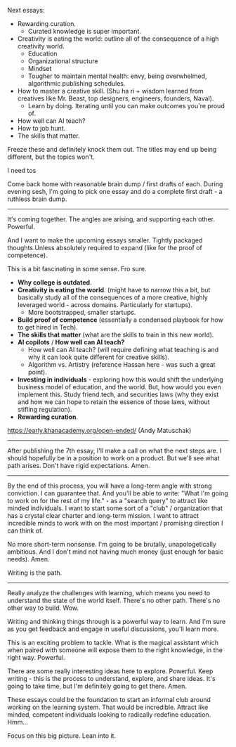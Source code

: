 Next essays:

- Rewarding curation.
  - Curated knowledge is super important.
- Creativity is eating the world: outline all of the consequence of a high creativity world.
  - Education
  - Organizational structure
  - Mindset
  - Tougher to maintain mental health: envy, being overwhelmed, algorithmic publishing schedules.
- How to master a creative skill. (Shu ha ri + wisdom learned from creatives like Mr. Beast, top designers, engineers, founders, Naval).
  - Learn by doing. Iterating until you can make outcomes you're proud of.
- How well can AI teach?
- How to job hunt.
- The skills that matter.

Freeze these and definitely knock them out. The titles may end up being different, but the topics won't.

I need tos

Come back home with reasonable brain dump / first drafts of each. During evening sesh, I'm going to pick one essay and do a complete first draft - a ruthless brain dump.

---

It's coming together. The angles are arising, and supporting each other. Powerful.

And I want to make the upcoming essays smaller. Tightly packaged thoughts.Unless absolutely required to expand (like for the proof of competence).

This is a bit fascinating in some sense. Fro sure.

- **Why college is outdated**.
- **Creativity is eating the world**. (might have to narrow this a bit, but basically study all of the consequences of a more creative, highly leveraged world - across domains. Particularly for startups).
  - More bootstrapped, smaller startups.
- **Build proof of competence** (essentially a condensed playbook for how to get hired in Tech).
- **The skills that matter** (what are the skills to train in this new world).
- **AI copilots** / **How well can AI teach?**
  - How well can AI teach? (will require defining what teaching is and why it can look quite different for creative skills).
  - Algorithm vs. Artistry (reference Hassan here - was such a great point).
- **Investing in individuals** - exploring how this would shift the underlying business model of education, and the world. But, how would you even implement this. Study friend.tech, and securities laws (why they exist and how we can hope to retain the essence of those laws, without stifling regulation).
- **Rewarding curation**.

https://early.khanacademy.org/open-ended/ (Andy Matuschak)

---

After publishing the 7th essay, I'll make a call on what the next steps are. I should hopefully be in a position to work on a product. But we'll see what path arises. Don't have rigid expectations. Amen.

---

By the end of this process, you will have a long-term angle with strong conviction. I can guarantee that. And you'll be able to write: "What I'm going to work on for the rest of my life." - as a "search query" to attract like minded individuals. I want to start some sort of a "club" / organization that has a crystal clear charter and long-term mission. I want to attract incredible minds to work with on the most important / promising direction I can think of.

No more short-term nonsense. I'm going to be brutally, unapologetically ambitious. And I don't mind not having much money (just enough for basic needs). Amen.

Writing is the path.

---

Really analyze the challenges with learning, which means you need to understand the state of the world itself. There's no other path. There's no other way to build. Wow.

Writing and thinking things through is a powerful way to learn. And I'm sure as you get feedback and engage in useful discussions, you'll learn more.

This is an exciting problem to tackle. What is the magical assistant which when paired with someone will expose them to the right knowledge, in the right way. Powerful.

There are some really interesting ideas here to explore. Powerful. Keep writing - this is the process to understand, explore, and share ideas. It's going to take time, but I'm definitely going to get there. Amen.

These essays could be the foundation to start an informal club around working on the learning system. That would be incredible. Attract like minded, competent individuals looking to radically redefine education. Hmm...

Focus on this big picture. Lean into it.
